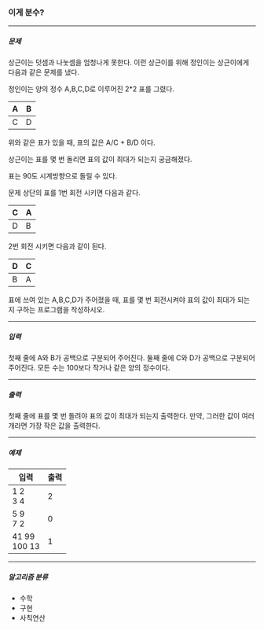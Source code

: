 ### 이게 분수?

***

##### 문제
상근이는 덧셈과 나눗셈을 엄청나게 못한다. 이런 상근이를 위해 정인이는 상근이에게 다음과 같은 문제를 냈다.

정인이는 양의 정수 A,B,C,D로 이루어진 2*2 표를 그렸다.

| A   | B   |
|-----|-----|
| C   | D   |

위와 같은 표가 있을 때, 표의 값은 A/C + B/D 이다.

상근이는 표를 몇 번 돌리면 표의 값이 최대가 되는지 궁금해졌다.

표는 90도 시계방향으로 돌릴 수 있다.

문제 상단의 표를 1번 회전 시키면 다음과 같다.

| C   | A   |
|-----|-----|
| D   | B   |

2번 회전 시키면 다음과 같이 된다.

| D   | C   |
|-----|-----|
| B   | A   |

표에 쓰여 있는 A,B,C,D가 주어졌을 때, 표를 몇 번 회전시켜야 표의 값이 최대가 되는지 구하는 프로그램을 작성하시오.

***

##### 입력
첫째 줄에 A와 B가 공백으로 구분되어 주어진다. 둘째 줄에 C와 D가 공백으로 구분되어 주어진다. 모든 수는 100보다 작거나 같은 양의 정수이다.

***

##### 출력
첫째 줄에 표를 몇 번 돌려야 표의 값이 최대가 되는지 출력한다. 만약, 그러한 값이 여러개라면 가장 작은 값을 출력한다.

***

##### 예제
| 입력  | 출력 |
|-----|-----|
|1 2<br>3 4| 2 |
|5 9<br>7 2| 0 |
|41 99<br>100 13| 1 |

***

##### 알고리즘 분류
* 수학
* 구현
* 사칙연산